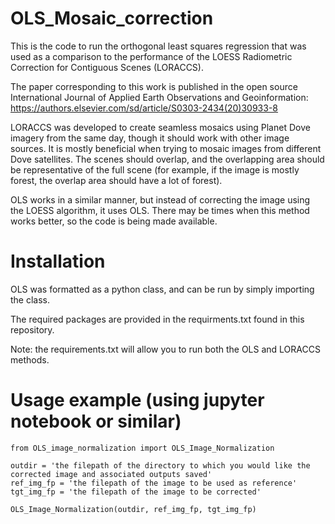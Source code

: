 # OLS_Mosaic_correction
This is the code to run the orthogonal least squares regression that was used as a comparison to the performance
of the LOESS Radiometric Correction for Contiguous Scenes (LORACCS). 

The paper corresponding to this work is published in the open source International 
Journal of Applied Earth Observations and Geoinformation:
https://authors.elsevier.com/sd/article/S0303-2434(20)30933-8

LORACCS was developed to create seamless mosaics using Planet Dove imagery from the same day, 
though it should work with other image sources.  It is mostly beneficial when trying to mosaic
images from different Dove satellites. The scenes should overlap, and the overlapping area should
be representative of the full scene  (for example, if the image is mostly forest, the overlap area
should have a lot of forest).

OLS works in a similar manner, but instead of correcting the image using the LOESS algorithm, 
it uses OLS.  There may be times when this method works better, so the code is being made available.

# Installation
OLS was formatted as a python class, and can be run by simply importing the class.  

The required packages are provided in the requirments.txt found in this repository. 

Note: the requirements.txt will allow you to run both the OLS and LORACCS methods.

# Usage example (using jupyter notebook or similar) 

```
from OLS_image_normalization import OLS_Image_Normalization

outdir = 'the filepath of the directory to which you would like the corrected image and associated outputs saved'
ref_img_fp = 'the filepath of the image to be used as reference'
tgt_img_fp = 'the filepath of the image to be corrected'

OLS_Image_Normalization(outdir, ref_img_fp, tgt_img_fp)
```
